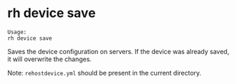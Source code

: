 # rh device save

```
Usage:
rh device save

```

Saves the device configuration on servers. If the device was already saved, it will overwrite the changes.

Note: `rehostdevice.yml` should be present in the current directory. 

